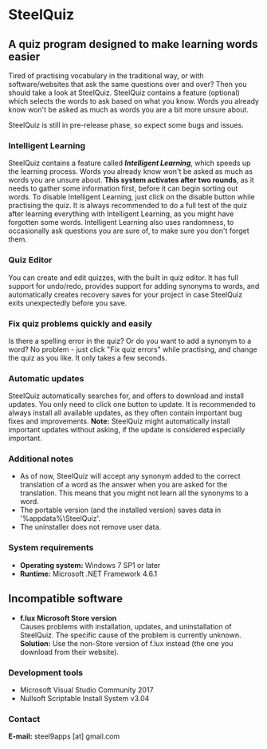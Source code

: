# SteelQuiz
## A quiz program designed to make learning words easier
   
Tired of practising vocabulary in the traditional way, or with software/websites that ask the same questions over and over? Then you should take a look at SteelQuiz. SteelQuiz contains a feature (optional) which selects the words to ask based on what you know. Words you already know won't be asked as much as words you are a bit more unsure about.

SteelQuiz is still in pre-release phase, so expect some bugs and issues.

### Intelligent Learning
SteelQuiz contains a feature called _**Intelligent Learning**_, which speeds up the learning process. Words you already know won't be asked as much as words you are unsure about. **This system activates after two rounds**, as it needs to gather some information first, before it can begin sorting out words. To disable Intelligent Learning, just click on the disable button while practising the quiz.
It is always recommended to do a full test of the quiz after learning everything with Intelligent Learning, as you might have forgotten some words. Intelligent Learning also uses randomness, to occasionally ask questions you are sure of, to make sure you don't forget them.

### Quiz Editor
You can create and edit quizzes, with the built in quiz editor. It has full support for undo/redo, provides support for adding synonyms to words, and automatically creates recovery saves for your project in case SteelQuiz exits unexpectedly before you save.

### Fix quiz problems quickly and easily
Is there a spelling error in the quiz? Or do you want to add a synonym to a word? No problem - just click "Fix quiz errors" while practising, and change the quiz as you like. It only takes a few seconds.

### Automatic updates
SteelQuiz automatically searches for, and offers to download and install updates. You only need to click one button to update. It is recommended to always install all available updates, as they often contain important bug fixes and improvements.
**Note:** SteelQuiz might automatically install important updates without asking, if the update is considered especially important.

### Additional notes
- As of now, SteelQuiz will accept any synonym added to the correct translation of a word as the answer when you are asked for the translation. This means that you might not learn all the synonyms to a word.
- The portable version (and the installed version) saves data in '%appdata%\SteelQuiz'.
- The uninstaller does not remove user data.

### System requirements
- **Operating system:** Windows 7 SP1 or later
- **Runtime:** Microsoft .NET Framework 4.6.1

## Incompatible software
- **f.lux Microsoft Store version**   
Causes problems with installation, updates, and uninstallation of SteelQuiz. The specific cause of the problem is currently unknown.   
**Solution:** Use the non-Store version of f.lux instead (the one you download from their website).

### Development tools
- Microsoft Visual Studio Community 2017
- Nullsoft Scriptable Install System v3.04


### Contact
**E-mail:** steel9apps [at] gmail.com
